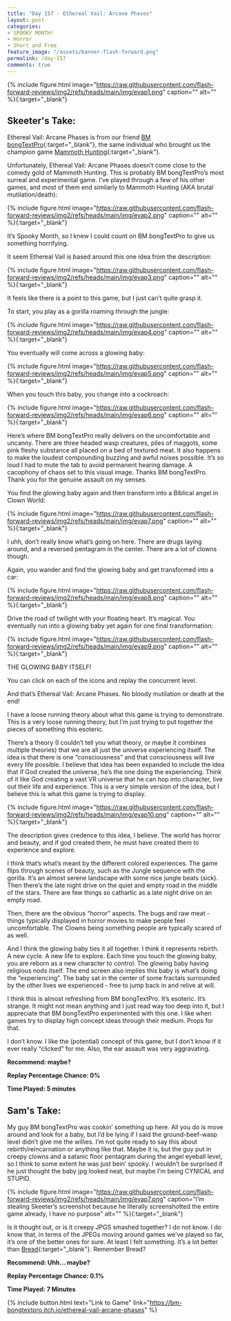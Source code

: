 ```yaml
---
title: "Day 157 - Ethereal Vail: Arcane Phases"
layout: post
categories:
- SPOOKY MONTH!
- Horror
- Short and Free
feature_image: "/assets/banner-flash-forward.png"
permalink: /day-157
comments: true
---
```


{% include figure.html image="https://raw.githubusercontent.com/flash-forward-reviews/img2/refs/heads/main/img/evap1.png" caption="" alt="" %}{:target="_blank"}

## Skeeter's Take:

Ethereal Vail: Arcane Phases is from our friend [BM bongTextPro](https://bm-bongtextpro.itch.io/){:target="_blank"}, the same individual who brought us the champion game [Mammoth Hunting](https://flash-forward-reviews.github.io/day-34){:target="_blank"}.

Unfortunately, Ethereal Vail: Arcane Phases doesn’t come close to the comedy gold of Mammoth Hunting. This is probably BM bongTextPro’s most surreal and experimental game. I’ve played through a few of his other games, and most of them end similarly to Mammoth Hunting (AKA brutal mutilation/death): 

{% include figure.html image="https://raw.githubusercontent.com/flash-forward-reviews/img2/refs/heads/main/img/evap2.png" caption="" alt="" %}{:target="_blank"}

It’s Spooky Month, so I knew I could count on BM bongTextPro to give us something horrifying. 

It seem Ethereal Vail is based around this one idea from the description: 

{% include figure.html image="https://raw.githubusercontent.com/flash-forward-reviews/img2/refs/heads/main/img/evap3.png" caption="" alt="" %}{:target="_blank"}

It feels like there is a point to this game, but I just can’t quite grasp it. 

To start, you play as a gorilla roaming through the jungle: 

{% include figure.html image="https://raw.githubusercontent.com/flash-forward-reviews/img2/refs/heads/main/img/evap4.png" caption="" alt="" %}{:target="_blank"}

You eventually will come across a glowing baby: 

{% include figure.html image="https://raw.githubusercontent.com/flash-forward-reviews/img2/refs/heads/main/img/evap5.png" caption="" alt="" %}{:target="_blank"}

When you touch this baby, you change into a cockroach: 

{% include figure.html image="https://raw.githubusercontent.com/flash-forward-reviews/img2/refs/heads/main/img/evap6.png" caption="" alt="" %}{:target="_blank"}

Here’s where BM bongTextPro really delivers on the uncomfortable and uncanny. 
There are three headed wasp creatures, piles of maggots, some pink fleshy substance all placed on a bed of textured meat. It also happens to make the loudest compounding buzzing and awful noises possible. It’s so loud I had to mute the tab to avoid permanent hearing damage. A cacophony of chaos set to this visual image. Thanks BM bongTextPro. Thank you for the genuine assault on my senses. 

You find the glowing baby again and then transform into a Biblical angel in Clown World: 

{% include figure.html image="https://raw.githubusercontent.com/flash-forward-reviews/img2/refs/heads/main/img/evap7.png" caption="" alt="" %}{:target="_blank"}

I uhh, don’t really know what’s going on here. There are drugs laying around, and a reversed pentagram in the center. There are a lot of clowns though. 

Again, you wander and find the glowing baby and get transformed into a car: 

{% include figure.html image="https://raw.githubusercontent.com/flash-forward-reviews/img2/refs/heads/main/img/evap8.png" caption="" alt="" %}{:target="_blank"}

Drive the road of twilight with your floating heart. It’s magical. You eventually run into a glowing baby yet again for one final transformation:

{% include figure.html image="https://raw.githubusercontent.com/flash-forward-reviews/img2/refs/heads/main/img/evap9.png" caption="" alt="" %}{:target="_blank"}

THE GLOWING BABY ITSELF!

You can click on each of the icons and replay the concurrent level. 

And that’s Ethereal Vail: Arcane Phases. No bloody mutilation or death at the end! 

I have a loose running theory about what this game is trying to demonstrate. This is a very loose running theory, but I’m just trying to put together the pieces of something this esoteric. 

There’s a theory (I couldn’t tell you what theory, or maybe it combines multiple theories) that we are all just the universe experiencing itself. The idea is that there is one “consciousness” and that consciousness will live every life possible. I believe that idea has been expanded to include the idea that if God created the universe, he’s the one doing the experiencing. Think of it like God creating a vast VR universe that he can hop into character, live out their life and experience. This is a very simple version of the idea, but I believe this is what this game is trying to display. 

{% include figure.html image="https://raw.githubusercontent.com/flash-forward-reviews/img2/refs/heads/main/img/evap10.png" caption="" alt="" %}{:target="_blank"}

The description gives credence to this idea, I believe. The world has horror and beauty, and if god created them, he must have created them to experience and explore. 

I think that’s what’s meant by the different colored experiences. The game flips through scenes of beauty, such as the Jungle sequence with the gorilla. It’s an almost serene landscape with some nice jungle beats (sick). Then there’s the late night drive on the quiet and empty road in the middle of the stars. There are few things so cathartic as a late night drive on an empty road. 

Then, there are the obvious “horror” aspects. The bugs and raw meat - things typically displayed in horror movies to make people feel uncomfortable. The Clowns being something people are typically scared of as well. 

And I think the glowing baby ties it all together. I think it represents rebirth. A new cycle. A new life to explore. Each time you touch the glowing baby, you are reborn as a new character to control. The glowing baby having religious nods itself. The end screen also implies this baby is what’s doing the “experiencing”. The baby sat in the center of some fractals surrounded by the other lives we experienced - free to jump back in and relive at will. 

I think this is almost refreshing from BM bongTextPro. It’s esoteric. It’s strange. It might not mean anything and I just read way too deep into it, but I appreciate that BM bongTextPro experimented with this one. I like when games try to display high concept ideas through their medium. Props for that. 

I don’t know. I like the (potential) concept of this game, but I don’t know if it ever really “clicked” for me. Also, the ear assault was very aggravating. 

**Recommend: maybe?**

**Replay Percentage Chance: 0%**

**Time Played: 5 minutes**

## Sam's Take:

My guy BM bongTextPro was cookin’ something up here. All you do is move around and look for a baby, but I’d be lying if I said the ground-beef-wasp level didn’t give me the willies. I’m not quite ready to say this about rebirth/reincarnation or anything like that. Maybe it is, but the guy put in creepy clowns and a satanic floor pentagram during the angel eyeball level, so I think to some extent he was just bein’ spooky. I wouldn’t be surprised if he just thought the baby jpg looked neat, but maybe I’m being CYNICAL and STUPID.

{% include figure.html image="https://raw.githubusercontent.com/flash-forward-reviews/img2/refs/heads/main/img/evap7.png" caption="I’m stealing Skeeter’s screenshot because he literally screenshotted the entire game already, I have no purpose" alt="" %}{:target="_blank"}

Is it thought out, or is it creepy JPGS smashed together? I do not know. I do know that, in terms of the JPEGs moving around games we’ve played so far, it’s one of the better ones for sure. At least I felt something. It’s a lot better than [Bread](https://flash-forward-reviews.github.io/day-78){:target="_blank"}. Remember Bread?

**Recommend: Uhh... maybe?** 

**Replay Percentage Chance: 0.1%**

**Time Played: 7 Minutes**

{% include button.html text="Link to Game" link="https://bm-bongtextpro.itch.io/ethereal-vail-arcane-phases" %}